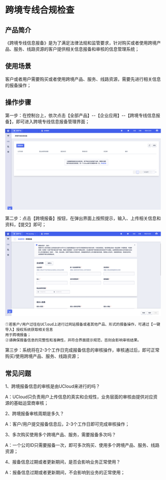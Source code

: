 <!--一下子提供一种思路，欢迎大家发挥 -->

# 跨境专线合规检查

## 产品简介

《跨境专线信息报备》是为了满足法律法规和监管要求，针对购买或者使用跨境产品、服务、线路资源的客户提供相关信息报备和审核的信息管理系统；



## 使用场景

客户或者用户需要购买或者使用跨境产品、服务、线路资源，需要先进行相关信息的报备操作；



## 操作步骤

第一步：在控制台上，依次点击【全部产品】--【企业应用】--【跨境专线信息报备】，即可进入跨境专线信息报备管理界面；

![跨境申请1](images/跨境申请1.png)



第二步：点击【跨境报备】按钮，在弹出界面上按照提示，输入、上传相关信息和资料，【提交】即可；

![跨境申请2](images/跨境申请2.png)

```
①若客户/用户过往在UCloud上进行过网站报备或者其他产品、形式的报备操作，可通过【一键导入】授权系统获取相关信息
用于跨境报备；
②请确保报备信息的完整性和准确性，并符合界面提示规范，否则会影响审核结果。
```



第三步：系统将在2-3个工作日完成报备信息的审核操作，审核通过后，即可正常购买/使用跨境产品、服务、线路资源；



## 常见问题

1、跨境报备信息的审核是由UCloud来进行的吗？

A：UCloud只负责用户上传信息的真实和合规性，业务层面的审核由提供对应资源的基础运营商审核；

2、跨境报备审核周期是多久？

A：客户/用户提交报备信息后，2-3个工作日即可完成审核操作；

3、多次购买使用多个跨境产品、服务，需要报备多次吗？

A：一个公司ID只需要报备一次，即可多次购买、使用多个跨境产品、服务、线路资源；

4、报备信息过期或者更新期间，是否会影响业务正常使用？

A：报备信息过期或者更新期间，不会影响到业务的正常使用；
